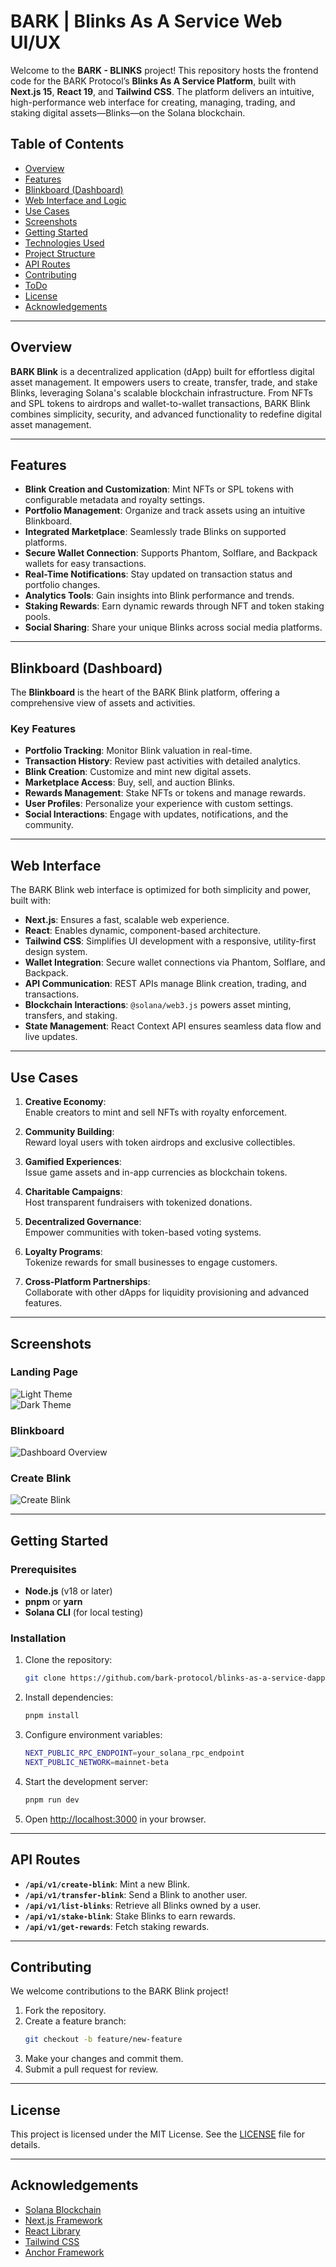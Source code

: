 # BARK | Blinks As A Service Web UI/UX  

Welcome to the **BARK - BLINKS** project! This repository hosts the frontend code for the BARK Protocol’s **Blinks As A Service Platform**, built with **Next.js 15**, **React 19**, and **Tailwind CSS**. The platform delivers an intuitive, high-performance web interface for creating, managing, trading, and staking digital assets—Blinks—on the Solana blockchain.  

## Table of Contents  

- [Overview](#overview)  
- [Features](#features)  
- [Blinkboard (Dashboard)](#blinkboard)  
- [Web Interface and Logic](#web-interface-and-logic)  
- [Use Cases](#use-cases)  
- [Screenshots](#screenshots)  
- [Getting Started](#getting-started)  
- [Technologies Used](#technologies-used)  
- [Project Structure](#project-structure)  
- [API Routes](#api-routes)  
- [Contributing](#contributing)  
- [ToDo](#todo)  
- [License](#license)  
- [Acknowledgements](#acknowledgements)  

---

## Overview  

**BARK Blink** is a decentralized application (dApp) built for effortless digital asset management. It empowers users to create, transfer, trade, and stake Blinks, leveraging Solana's scalable blockchain infrastructure. From NFTs and SPL tokens to airdrops and wallet-to-wallet transactions, BARK Blink combines simplicity, security, and advanced functionality to redefine digital asset management.  

---

## Features  

- **Blink Creation and Customization**: Mint NFTs or SPL tokens with configurable metadata and royalty settings.  
- **Portfolio Management**: Organize and track assets using an intuitive Blinkboard.  
- **Integrated Marketplace**: Seamlessly trade Blinks on supported platforms.  
- **Secure Wallet Connection**: Supports Phantom, Solflare, and Backpack wallets for easy transactions.  
- **Real-Time Notifications**: Stay updated on transaction status and portfolio changes.  
- **Analytics Tools**: Gain insights into Blink performance and trends.  
- **Staking Rewards**: Earn dynamic rewards through NFT and token staking pools.  
- **Social Sharing**: Share your unique Blinks across social media platforms.  

---

## Blinkboard (Dashboard)  

The **Blinkboard** is the heart of the BARK Blink platform, offering a comprehensive view of assets and activities.  

### Key Features  

- **Portfolio Tracking**: Monitor Blink valuation in real-time.  
- **Transaction History**: Review past activities with detailed analytics.  
- **Blink Creation**: Customize and mint new digital assets.  
- **Marketplace Access**: Buy, sell, and auction Blinks.  
- **Rewards Management**: Stake NFTs or tokens and manage rewards.  
- **User Profiles**: Personalize your experience with custom settings.  
- **Social Interactions**: Engage with updates, notifications, and the community.  

---

## Web Interface

The BARK Blink web interface is optimized for both simplicity and power, built with:  

- **Next.js**: Ensures a fast, scalable web experience.  
- **React**: Enables dynamic, component-based architecture.  
- **Tailwind CSS**: Simplifies UI development with a responsive, utility-first design system.  
- **Wallet Integration**: Secure wallet connections via Phantom, Solflare, and Backpack.  
- **API Communication**: REST APIs manage Blink creation, trading, and transactions.  
- **Blockchain Interactions**: `@solana/web3.js` powers asset minting, transfers, and staking.  
- **State Management**: React Context API ensures seamless data flow and live updates.  

---

## Use Cases  

1. **Creative Economy**:  
   Enable creators to mint and sell NFTs with royalty enforcement.  

2. **Community Building**:  
   Reward loyal users with token airdrops and exclusive collectibles.  

3. **Gamified Experiences**:  
   Issue game assets and in-app currencies as blockchain tokens.  

4. **Charitable Campaigns**:  
   Host transparent fundraisers with tokenized donations.  

5. **Decentralized Governance**:  
   Empower communities with token-based voting systems.  

6. **Loyalty Programs**:  
   Tokenize rewards for small businesses to engage customers.  

7. **Cross-Platform Partnerships**:  
   Collaborate with other dApps for liquidity provisioning and advanced features.  

---

## Screenshots  

### Landing Page  
![Light Theme](.github/assets/landing-page-light.png)  
![Dark Theme](.github/assets/landing-page-dark.png)  

### Blinkboard  
![Dashboard Overview](.github/assets/dashboard-overview.png)  

### Create Blink  
![Create Blink](.github/assets/create-blink.png)  

---

## Getting Started  

### Prerequisites  

- **Node.js** (v18 or later)  
- **pnpm** or **yarn**  
- **Solana CLI** (for local testing)  

### Installation  

1. Clone the repository:  
   ```bash
   git clone https://github.com/bark-protocol/blinks-as-a-service-dapp.git
   ```  

2. Install dependencies:  
   ```bash
   pnpm install  
   ```  

3. Configure environment variables:  
   ```bash
   NEXT_PUBLIC_RPC_ENDPOINT=your_solana_rpc_endpoint  
   NEXT_PUBLIC_NETWORK=mainnet-beta  
   ```  

4. Start the development server:  
   ```bash
   pnpm run dev  
   ```  

5. Open [http://localhost:3000](http://localhost:3000) in your browser.  

---

## API Routes  

- **`/api/v1/create-blink`**: Mint a new Blink.  
- **`/api/v1/transfer-blink`**: Send a Blink to another user.  
- **`/api/v1/list-blinks`**: Retrieve all Blinks owned by a user.  
- **`/api/v1/stake-blink`**: Stake Blinks to earn rewards.  
- **`/api/v1/get-rewards`**: Fetch staking rewards.  

---

## Contributing  

We welcome contributions to the BARK Blink project!  

1. Fork the repository.  
2. Create a feature branch:  
   ```bash
   git checkout -b feature/new-feature  
   ```  
3. Make your changes and commit them.  
4. Submit a pull request for review.  

---

## License  

This project is licensed under the MIT License. See the [LICENSE](LICENSE) file for details.  

---

## Acknowledgements  

- [Solana Blockchain](https://solana.com/)  
- [Next.js Framework](https://nextjs.org/)  
- [React Library](https://reactjs.org/)  
- [Tailwind CSS](https://tailwindcss.com/)  
- [Anchor Framework](https://www.anchor-lang.com/)  
